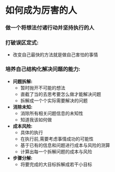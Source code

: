 # 如何成为厉害的人
### 做一个将想法付诸行动并坚持执行的人
### 打破误区定式:
- 改变自己最快的方法就是做自己害怕的事情
### 培养自己结构化解决问题的能力:
- **问题拆解:**
  - 暂时抛开不可能的想法
  - 直截了当的去思考要怎么做才能解决问题
  - 拆解成一个个实际需要解决的问题
- **消除未知:**
  - 消除所有相关问题信息的未知性
  - 知道我该如何做
- **成本风险:**
  - 具体的执行
  - 在执行前,需要考虑事情成功的可能性
  - 基于已有的信息和问题进行成本与风险的测算
  - 计算出每一个拆解问题的成本与风险
- **步骤分解:**
  - 将要完成的大目标拆解成若干小目标
